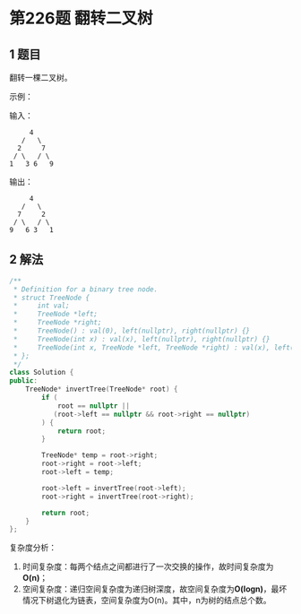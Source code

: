 # 第226题 翻转二叉树

## 1 题目

翻转一棵二叉树。

示例：

输入：

         4
       /   \
      2     7
     / \   / \
    1   3 6   9
输出：

```
     4
   /   \
  7     2
 / \   / \
9   6 3   1
```

## 2 解法

```c++
/**
 * Definition for a binary tree node.
 * struct TreeNode {
 *     int val;
 *     TreeNode *left;
 *     TreeNode *right;
 *     TreeNode() : val(0), left(nullptr), right(nullptr) {}
 *     TreeNode(int x) : val(x), left(nullptr), right(nullptr) {}
 *     TreeNode(int x, TreeNode *left, TreeNode *right) : val(x), left(left), right(right) {}
 * };
 */
class Solution {
public:
    TreeNode* invertTree(TreeNode* root) {
        if (
            root == nullptr || 
           (root->left == nullptr && root->right == nullptr)
        ) {
            return root;
        }

        TreeNode* temp = root->right;
        root->right = root->left;
        root->left = temp;

        root->left = invertTree(root->left);
        root->right = invertTree(root->right);

        return root;
    }
};
```

复杂度分析：

1. 时间复杂度：每两个结点之间都进行了一次交换的操作，故时间复杂度为**O(n)**；
2. 空间复杂度：递归空间复杂度为递归树深度，故空间复杂度为**O(logn)**，最坏情况下树退化为链表，空间复杂度为O(n)。其中，n为树的结点总个数。

